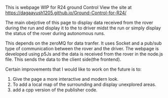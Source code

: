This is webpage WIP for R24 ground Control
View the site at https://dagaayush1205.github.io/Ground-Control-for-R24/

The main obejctive of this page to display data received from the rover during the run
and display it to the to driver midst the run or simply display the status of the 
rover during autonomous runs. 

This depends on the zeroMQ for data tranfer. It uses Socket and a pub/sub type of
communication between the rover and the driver. The webpage is developed using 
p5Js and the data is received from the rover in the node.js file. This sends the data
to the client side(the frontend).

Certain improvements that I would like to work on the future is to:
1. Give the page a more interactive and modern look.
2. To add a local map of the surrounding and display unexplored areas.
3. add a cpp version of the publisher code. 
